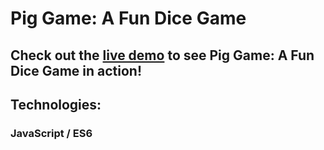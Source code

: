 # Pig Game: A Fun Dice Game
## Check out the [live demo](https://maro-us.github.io/pigGame/) to see Pig Game: A Fun Dice Game in action!
## Technologies:
### JavaScript / ES6
